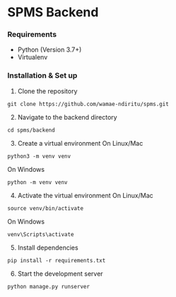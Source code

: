 # SPMS Backend

### Requirements
- Python (Version 3.7+)
- Virtualenv

### Installation & Set up
1. Clone the repository 
```
git clone https://github.com/wamae-ndiritu/spms.git
```
2. Navigate to the backend directory
```
cd spms/backend
```
3. Create a virtual environment
On Linux/Mac
```
python3 -m venv venv
```
On Windows
```
python -m venv venv
```
4. Activate the virtual environment
On Linux/Mac
```
source venv/bin/activate
```
On Windows
```
venv\Scripts\activate
```
5. Install dependencies
```
pip install -r requirements.txt
```
6. Start the development server
```
python manage.py runserver
```

